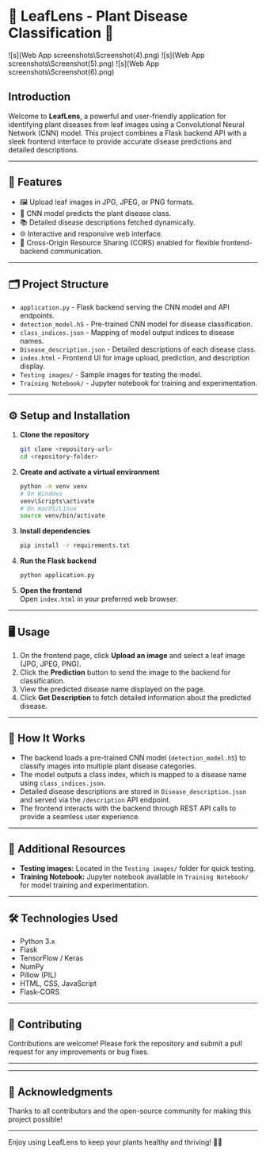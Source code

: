 # 🍃 LeafLens - Plant Disease Classification 🌿
![s](Web App screenshots\Screenshot(4).png)
![s](Web App screenshots\Screenshot(5).png)
![s](Web App screenshots\Screenshot(6).png)

## Introduction
Welcome to **LeafLens**, a powerful and user-friendly application for identifying plant diseases from leaf images using a Convolutional Neural Network (CNN) model. This project combines a Flask backend API with a sleek frontend interface to provide accurate disease predictions and detailed descriptions.

---

## 🚀 Features

- 🖼️ Upload leaf images in JPG, JPEG, or PNG formats.
- 🤖 CNN model predicts the plant disease class.
- 📚 Detailed disease descriptions fetched dynamically.
- 🌐 Interactive and responsive web interface.
- 🔄 Cross-Origin Resource Sharing (CORS) enabled for flexible frontend-backend communication.

---

## 🗂️ Project Structure

- `application.py` - Flask backend serving the CNN model and API endpoints.
- `detection_model.h5` - Pre-trained CNN model for disease classification.
- `class_indices.json` - Mapping of model output indices to disease names.
- `Disease_description.json` - Detailed descriptions of each disease class.
- `index.html` - Frontend UI for image upload, prediction, and description display.
- `Testing images/` - Sample images for testing the model.
- `Training Notebook/` - Jupyter notebook for training and experimentation.

---

## ⚙️ Setup and Installation

1. **Clone the repository**  
   ```bash
   git clone <repository-url>
   cd <repository-folder>
   ```

2. **Create and activate a virtual environment**  
   ```bash
   python -m venv venv
   # On Windows
   venv\Scripts\activate
   # On macOS/Linux
   source venv/bin/activate
   ```

3. **Install dependencies**  
   ```bash
   pip install -r requirements.txt
   ```

4. **Run the Flask backend**  
   ```bash
   python application.py
   ```

5. **Open the frontend**  
   Open `index.html` in your preferred web browser.

---

## 🖥️ Usage

1. On the frontend page, click **Upload an image** and select a leaf image (JPG, JPEG, PNG).
2. Click the **Prediction** button to send the image to the backend for classification.
3. View the predicted disease name displayed on the page.
4. Click **Get Description** to fetch detailed information about the predicted disease.

---

## 🧠 How It Works

- The backend loads a pre-trained CNN model (`detection_model.h5`) to classify images into multiple plant disease categories.
- The model outputs a class index, which is mapped to a disease name using `class_indices.json`.
- Detailed disease descriptions are stored in `Disease_description.json` and served via the `/description` API endpoint.
- The frontend interacts with the backend through REST API calls to provide a seamless user experience.

---

## 📁 Additional Resources

- **Testing images:** Located in the `Testing images/` folder for quick testing.
- **Training Notebook:** Jupyter notebook available in `Training Notebook/` for model training and experimentation.

---

## 🛠️ Technologies Used

- Python 3.x
- Flask
- TensorFlow / Keras
- NumPy
- Pillow (PIL)
- HTML, CSS, JavaScript
- Flask-CORS

---

## 🤝 Contributing

Contributions are welcome! Please fork the repository and submit a pull request for any improvements or bug fixes.

---

---

## 🎉 Acknowledgments

Thanks to all contributors and the open-source community for making this project possible!

---

Enjoy using LeafLens to keep your plants healthy and thriving! 🌱🍀

